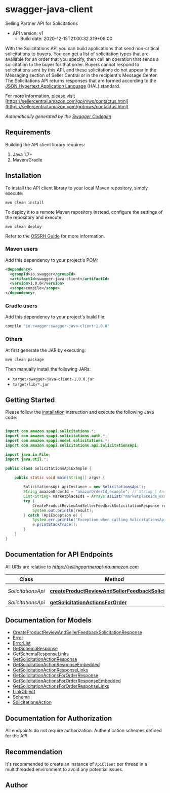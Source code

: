 # swagger-java-client

Selling Partner API for Solicitations
- API version: v1
  - Build date: 2020-12-15T21:00:32.319+08:00

With the Solicitations API you can build applications that send non-critical solicitations to buyers. You can get a list of solicitation types that are available for an order that you specify, then call an operation that sends a solicitation to the buyer for that order. Buyers cannot respond to solicitations sent by this API, and these solicitations do not appear in the Messaging section of Seller Central or in the recipient's Message Center. The Solicitations API returns responses that are formed according to the <a href=https://tools.ietf.org/html/draft-kelly-json-hal-08>JSON Hypertext Application Language</a> (HAL) standard.

  For more information, please visit [https://sellercentral.amazon.com/gp/mws/contactus.html](https://sellercentral.amazon.com/gp/mws/contactus.html)

*Automatically generated by the [Swagger Codegen](https://github.com/swagger-api/swagger-codegen)*


## Requirements

Building the API client library requires:
1. Java 1.7+
2. Maven/Gradle

## Installation

To install the API client library to your local Maven repository, simply execute:

```shell
mvn clean install
```

To deploy it to a remote Maven repository instead, configure the settings of the repository and execute:

```shell
mvn clean deploy
```

Refer to the [OSSRH Guide](http://central.sonatype.org/pages/ossrh-guide.html) for more information.

### Maven users

Add this dependency to your project's POM:

```xml
<dependency>
  <groupId>io.swagger</groupId>
  <artifactId>swagger-java-client</artifactId>
  <version>1.0.0</version>
  <scope>compile</scope>
</dependency>
```

### Gradle users

Add this dependency to your project's build file:

```groovy
compile "io.swagger:swagger-java-client:1.0.0"
```

### Others

At first generate the JAR by executing:

```shell
mvn clean package
```

Then manually install the following JARs:

* `target/swagger-java-client-1.0.0.jar`
* `target/lib/*.jar`

## Getting Started

Please follow the [installation](#installation) instruction and execute the following Java code:

```java

import com.amazon.spapi.solicitations.*;
import com.amazon.spapi.solicitations.auth.*;
import com.amazon.spapi.model.solicitations.*;
import com.amazon.spapi.solicitations.api.SolicitationsApi;

import java.io.File;
import java.util.*;

public class SolicitationsApiExample {

    public static void main(String[] args) {
        
        SolicitationsApi apiInstance = new SolicitationsApi();
        String amazonOrderId = "amazonOrderId_example"; // String | An Amazon order identifier. This specifies the order for which a solicitation is sent.
        List<String> marketplaceIds = Arrays.asList("marketplaceIds_example"); // List<String> | A marketplace identifier. This specifies the marketplace in which the order was placed. Only one marketplace can be specified.
        try {
            CreateProductReviewAndSellerFeedbackSolicitationResponse result = apiInstance.createProductReviewAndSellerFeedbackSolicitation(amazonOrderId, marketplaceIds);
            System.out.println(result);
        } catch (ApiException e) {
            System.err.println("Exception when calling SolicitationsApi#createProductReviewAndSellerFeedbackSolicitation");
            e.printStackTrace();
        }
    }
}

```

## Documentation for API Endpoints

All URIs are relative to *https://sellingpartnerapi-na.amazon.com*

Class | Method | HTTP request | Description
------------ | ------------- | ------------- | -------------
*SolicitationsApi* | [**createProductReviewAndSellerFeedbackSolicitation**](SolicitationsApi.md#createProductReviewAndSellerFeedbackSolicitation) | **POST** /solicitations/v1/orders/{amazonOrderId}/solicitations/productReviewAndSellerFeedback | 
*SolicitationsApi* | [**getSolicitationActionsForOrder**](SolicitationsApi.md#getSolicitationActionsForOrder) | **GET** /solicitations/v1/orders/{amazonOrderId} | 


## Documentation for Models

 - [CreateProductReviewAndSellerFeedbackSolicitationResponse](CreateProductReviewAndSellerFeedbackSolicitationResponse.md)
 - [Error](../../../../../../../Error.md)
 - [ErrorList](../../../../../../../ErrorList.md)
 - [GetSchemaResponse](GetSchemaResponse.md)
 - [GetSchemaResponseLinks](GetSchemaResponseLinks.md)
 - [GetSolicitationActionResponse](GetSolicitationActionResponse.md)
 - [GetSolicitationActionResponseEmbedded](GetSolicitationActionResponseEmbedded.md)
 - [GetSolicitationActionResponseLinks](GetSolicitationActionResponseLinks.md)
 - [GetSolicitationActionsForOrderResponse](GetSolicitationActionsForOrderResponse.md)
 - [GetSolicitationActionsForOrderResponseEmbedded](GetSolicitationActionsForOrderResponseEmbedded.md)
 - [GetSolicitationActionsForOrderResponseLinks](GetSolicitationActionsForOrderResponseLinks.md)
 - [LinkObject](LinkObject.md)
 - [Schema](Schema.md)
 - [SolicitationsAction](SolicitationsAction.md)


## Documentation for Authorization

All endpoints do not require authorization.
Authentication schemes defined for the API:

## Recommendation

It's recommended to create an instance of `ApiClient` per thread in a multithreaded environment to avoid any potential issues.

## Author



